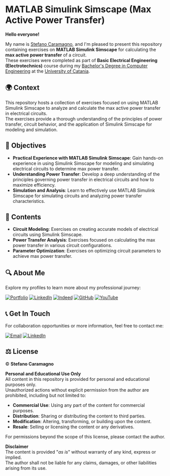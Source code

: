 # MATLAB Simulink Simscape (Max Active Power Transfer)

**Hello everyone!**

My name is [Stefano Caramagno](https://www.linkedin.com/in/stefanocaramagno), and I'm pleased to present this repository containing exercises on **MATLAB Simulink Simscape** for calculating the **max active power transfer** of a circuit. <br>
These exercises were completed as part of **Basic Electrical Engineering (Electrotechnics)** course during my [Bachelor's Degree in Computer Engineering](https://www.dieei.unict.it/corsi/l-8-inf) at the [University of Catania](https://www.unict.it).

## 🌍 Context

This repository hosts a collection of exercises focused on using MATLAB Simulink Simscape to analyze and calculate the max active power transfer in electrical circuits. <br>
The exercises provide a thorough understanding of the principles of power transfer, circuit behavior, and the application of Simulink Simscape for modeling and simulation.

## 🎯 Objectives

- **Practical Experience with MATLAB Simulink Simscape**: Gain hands-on experience in using Simulink Simscape for modeling and simulating electrical circuits to determine max power transfer.
- **Understanding Power Transfer**: Develop a deep understanding of the principles governing power transfer in electrical circuits and how to maximize efficiency.
- **Simulation and Analysis**: Learn to effectively use MATLAB Simulink Simscape for simulating circuits and analyzing power transfer characteristics.

## 📂 Contents

- **Circuit Modeling**: Exercises on creating accurate models of electrical circuits using Simulink Simscape.
- **Power Transfer Analysis**: Exercises focused on calculating the max power transfer in various circuit configurations.
- **Parameter Optimization**: Exercises on optimizing circuit parameters to achieve max power transfer.

## 🔍 About Me

Explore my profiles to learn more about my professional journey:

[![Portfolio](https://img.shields.io/badge/Portfolio-%2300A36C?style=for-the-badge&logo=buffer&logoColor=white)](https://stefanocaramagno.github.io)
[![LinkedIn](https://img.shields.io/badge/linkedin-%230077B5.svg?style=for-the-badge&logo=linkedin&logoColor=white)](https://www.linkedin.com/in/stefanocaramagno)
[![Indeed](https://img.shields.io/badge/Indeed-%2300A4CC?style=for-the-badge&logo=indeed&logoColor=white)](https://profile.indeed.com/p/stefanoc-4cl1mmq)
[![GitHub](https://img.shields.io/badge/GitHub-%232F2F2F?style=for-the-badge&logo=github&logoColor=white)](https://github.com/stefanocaramagno)
[![YouTube](https://img.shields.io/badge/YouTube-%23D2691E?style=for-the-badge&logo=youtube&logoColor=white)](https://www.youtube.com/@stefanocaramagno)

## 📞 Get In Touch

For collaboration opportunities or more information, feel free to contact me:

[![Email](https://img.shields.io/badge/Gmail-D14836?style=for-the-badge&logo=gmail&logoColor=white)](mailto:stefano.caramagno@gmail.com)
[![LinkedIn](https://img.shields.io/badge/linkedin-%230077B5.svg?style=for-the-badge&logo=linkedin&logoColor=white)](https://www.linkedin.com/in/stefanocaramagno)

## ⚖️ License

© **Stefano Caramagno**

**Personal and Educational Use Only**  
All content in this repository is provided for personal and educational purposes only. <br>
Unauthorized actions without explicit permission from the author are prohibited, including but not limited to:

- **Commercial Use**: Using any part of the content for commercial purposes.
- **Distribution**: Sharing or distributing the content to third parties.
- **Modification**: Altering, transforming, or building upon the content.
- **Resale**: Selling or licensing the content or any derivatives.

For permissions beyond the scope of this license, please contact the author.

**Disclaimer**  
The content is provided "*as is*" without warranty of any kind, express or implied. <br>
The author shall not be liable for any claims, damages, or other liabilities arising from its use.